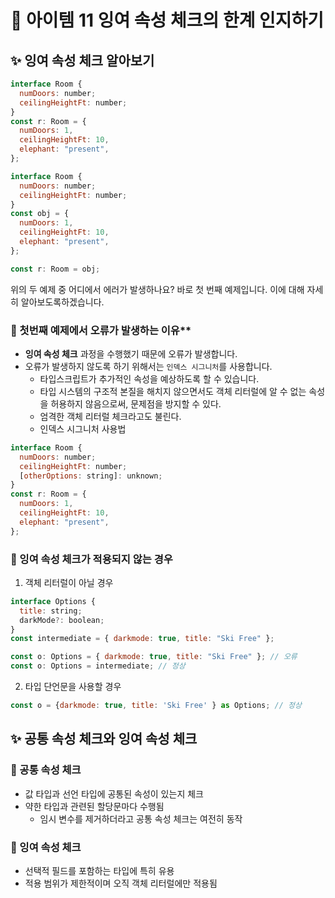 # 🔎 아이템 11 잉여 속성 체크의 한계 인지하기

## ✨ 잉여 속성 체크 알아보기

```javascript
interface Room {
  numDoors: number;
  ceilingHeightFt: number;
}
const r: Room = {
  numDoors: 1,
  ceilingHeightFt: 10,
  elephant: "present",
};
```

```javascript
interface Room {
  numDoors: number;
  ceilingHeightFt: number;
}
const obj = {
  numDoors: 1,
  ceilingHeightFt: 10,
  elephant: "present",
};

const r: Room = obj;
```

위의 두 예제 중 어디에서 에러가 발생하나요? 바로 첫 번째 예제입니다. 이에 대해 자세히 알아보도록하겠습니다.

### 👀 첫번째 예제에서 오류가 발생하는 이유\*\*

- **잉여 속성 체크** 과정을 수행했기 때문에 오류가 발생합니다.
- 오류가 발생하지 않도록 하기 위해서는 `인덱스 시그니처`를 사용합니다.
  - 타입스크립트가 추가적인 속성을 예상하도록 할 수 있습니다.
  - 타입 시스템의 구조적 본질을 해치지 않으면서도 객체 리터럴에 알 수 없는 속성을 허용하지 않음으로써, 문제점을 방지할 수 있다.
  - 엄격한 객체 리터럴 체크라고도 불린다.
  - 인덱스 시그니처 사용법

```javascript
interface Room {
  numDoors: number;
  ceilingHeightFt: number;
  [otherOptions: string]: unknown;
}
const r: Room = {
  numDoors: 1,
  ceilingHeightFt: 10,
  elephant: "present",
};
```

### 👀 잉여 속성 체크가 적용되지 않는 경우

1. 객체 리터럴이 아닐 경우

```javascript
interface Options {
  title: string;
  darkMode?: boolean;
}
const intermediate = { darkmode: true, title: "Ski Free" };

const o: Options = { darkmode: true, title: "Ski Free" }; // 오류
const o: Options = intermediate; // 정상
```

2. 타입 단언문을 사용할 경우

```javascript
const o = {darkmode: true, title: 'Ski Free' } as Options; // 정상
```

## ✨ 공통 속성 체크와 잉여 속성 체크

### 👀 공통 속성 체크

- 값 타입과 선언 타입에 공통된 속성이 있는지 체크
- 약한 타입과 관련된 할당문마다 수행됨
  - 임시 변수를 제거하더라고 공통 속성 체크는 여전히 동작

### 👀 잉여 속성 체크

- 선택적 필드를 포함하는 타입에 특히 유용
- 적용 범위가 제한적이며 오직 객체 리터럴에만 적용됨

